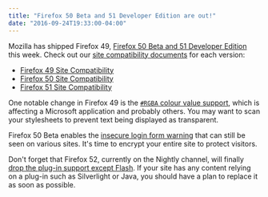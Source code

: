 ```yaml
---
title: "Firefox 50 Beta and 51 Developer Edition are out!"
date: "2016-09-24T19:33:00-04:00"
---
```

Mozilla has shipped Firefox 49, [Firefox 50 Beta and 51 Developer Edition](https://www.mozilla.org/firefox/channel/) this week. Check out our [site compatibility documents](https://www.fxsitecompat.com/en-CA/docs/) for each version:

* [Firefox 49 Site Compatibility](https://www.fxsitecompat.com/en-CA/versions/49/)
* [Firefox 50 Site Compatibility](https://www.fxsitecompat.com/en-CA/versions/50/)
* [Firefox 51 Site Compatibility](https://www.fxsitecompat.com/en-CA/versions/51/)

One notable change in Firefox 49 is the [`#RGBA` colour value support](https://www.fxsitecompat.com/en-CA/docs/2016/support-for-rgba-colour-values-may-validate-previously-invalid-values/), which is affecting a Microsoft application and probably others. You may want to scan your stylesheets to prevent text being displayed as transparent.

Firefox 50 Beta enables the [insecure login form warning](https://www.fxsitecompat.com/en-CA/docs/2015/non-https-sites-containing-login-form-will-be-marked-insecure/) that can still be seen on various sites. It's time to encrypt your entire site to protect visitors.

Don't forget that Firefox 52, currently on the Nightly channel, will finally [drop the plug-in support except Flash](https://www.fxsitecompat.com/en-CA/docs/2015/plug-in-support-will-be-dropped-by-the-end-of-2016-except-flash/). If your site has any content relying on a plug-in such as Silverlight or Java, you should have a plan to replace it as soon as possible.
